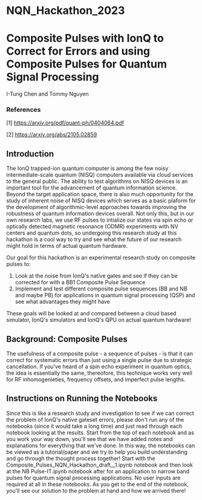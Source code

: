 # NQN_Hackathon_2023

# Composite Pulses with IonQ to Correct for Errors and using Composite Pulses for Quantum Signal Processing

I-Tung Chen and Tommy Nguyen

### References
[1] https://arxiv.org/pdf/quant-ph/0404064.pdf

[2] https://arxiv.org/abs/2105.02859

## Introduction 
The IonQ trapped-ion quantum computer is among the few noisy intermediate-scale quantum (NISQ) computers available via cloud services to the general public.
The ability to test algorithms on NISQ devices is an important tool for the advancement of quantum information science.
Beyond the target application space, there is also much opportunity for the study of inherent noise of NISQ devices which serves as a basic plaform for the development of algorithmic-level approaches towards improving the robustness of quantum information devices overall. Not only this, but in our own research labs, we use RF pulses to intialize our states via spin echo or optically detected magnetic resonance (ODMR) experiments with NV centers and quantum dots, so undergoing this research study at this hackathon is a cool way to try and see what the future of our research might hold in terms of actual quantum hardware.

Our goal for this hackathon is an experimental research study on composite pulses to:
1. Look at the noise from IonQ's native gates and see if they can be corrected for with a BB1 Composite Pulse Sequence 
2. Implement and test different composite pulse sequences (BB and NB and maybe PB) for applications in quantum signal processing (QSP) and see what advantages they might have

These goals will be looked at and compared between a cloud based simulator, IonQ's simulators and IonQ's QPU on actual quantum hardware!

## Background: Composite Pulses
The usefulness of a composite pulse - a sequence of pulses - is that it can correct for systematic errors than just using a single pulse due to strategic cancellation. If you've heard of a spin echo experiment in quantum optics, the idea is essentially the same, thereofore, this technique works very well for RF inhomogenieties, frequency offsets, and imperfect pulse lengths.  

## Instructions on Running the Notebooks 
Since this is like a research study and investigation to see if we can correct the problem of IonQ's native gateset errors, please don't run any of the notebooks (since it would take a long time) and just read through each notebook looking at the results. Start from the top of each notebook and as you work your way down, you'll see that we have added notes and explanations for everything that we've done. In this way, the notebooks can be viewed as a tutorial/paper and we try to help you build understanding and go through the thought process together!  Start with the Composite_Pulses_NQN_Hackathon_draft__1.ipynb notebook and then look at the NB Pulse-IT.ipynb notebook after for an application to narrow band pulses for quantum signal processing applications. No user inputs are required at all in these notebooks. As you get to the end of the notebook, you'll see our solution to the problem at hand and how we arrived there! 
